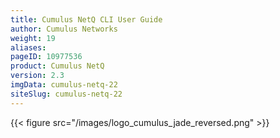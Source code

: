```yaml
---
title: Cumulus NetQ CLI User Guide
author: Cumulus Networks
weight: 19
aliases:
pageID: 10977536
product: Cumulus NetQ
version: 2.3
imgData: cumulus-netq-22
siteSlug: cumulus-netq-22
---
```

{{< figure src="/images/logo_cumulus_jade_reversed.png" >}}
